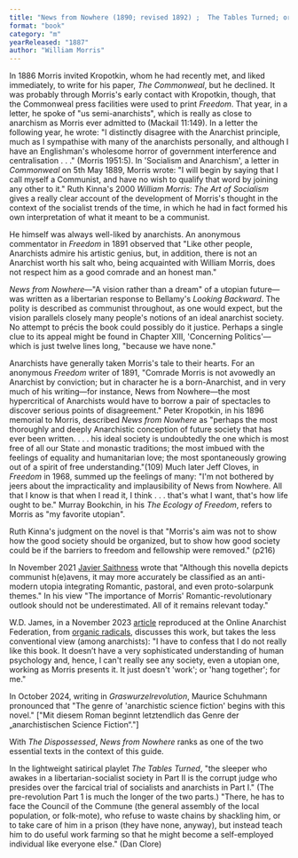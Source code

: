 ```yaml
---
title: "News from Nowhere (1890; revised 1892) ;  The Tables Turned; or, Nupkins Awakened: A Socialist Interlude (1887)"
format: "book"
category: "m"
yearReleased: "1887"
author: "William Morris"
---
```


In 1886 Morris invited Kropotkin, whom he had recently met, and liked immediately, to write for his paper,  _The Commonweal_, but he declined. It was probably through Morris's early contact with Kropotkin, though, that the Commonweal press facilities were used to print _Freedom_. That year, in a letter, he spoke of  "us semi-anarchists", which is really as close to anarchism as Morris ever admitted to (Mackail 11:149). In a letter the following year, he wrote:  "I distinctly disagree with the Anarchist principle, much as I sympathise with many of the anarchists personally, and although I have an Englishman's wholesome horror of government interference and centralisation . . ." (Morris 1951:5). In  'Socialism and Anarchism', a letter in _Commonweal_ on 5th May 1889, Morris wrote:  "I will begin by saying that I call myself a Communist, and have no wish to  qualify that word by joining any other to it." Ruth Kinna's 2000 _William Morris: The Art of Socialism_ gives a really clear account of the development of Morris's thought in the context of the socialist trends of the time, in which he had in fact formed his own interpretation of what it meant to be a communist.

He himself was always well-liked by anarchists. An anonymous commentator in _Freedom_ in 1891 observed that  "Like other people, Anarchists admire his artistic genius, but, in addition,  there is not an Anarchist worth his salt who, being acquainted with William  Morris, does not respect him as a good comrade and an honest man."

<em>News from Nowhere</em>—"A vision rather than a dream" of a utopian future—was written as a libertarian response to Bellamy's _Looking Backward_. The polity is described as communist throughout, as one would expect, but the vision parallels closely many people's notions of an ideal anarchist society. No attempt to précis the book could possibly do it justice. Perhaps a single clue to its appeal might be found in Chapter XIII,  'Concerning Politics'—which is just twelve lines long, "because we have none."

Anarchists have generally taken Morris's tale to their hearts. For an anonymous _Freedom_ writer of 1891,  "Comrade Morris is not avowedly an Anarchist by conviction; but in character he is a born-Anarchist, and in very much of his writing—for instance, News from Nowhere—the most hypercritical of Anarchists would have to borrow a pair of spectacles to discover serious points of disagreement." Peter Kropotkin, in his 1896 memorial to Morris, described _News from Nowhere_ as  "perhaps the most thoroughly and deeply Anarchistic conception of future society that has ever been written. . . . his ideal society is undoubtedly the one which is most free of all our State and monastic traditions; the most imbued with the feelings of equality and humanitarian love; the most spontaneously growing out of a spirit of free understanding."(109) Much later Jeff Cloves, in _Freedom_ in 1968, summed up the feelings of many:  "I'm not bothered by jeers about the impracticality and implausibility of News from Nowhere. All that I know is that when I read it, I think . . . that's what I want, that's how life ought to be."  Murray Bookchin, in his _The Ecology of Freedom_, refers to Morris as "my favorite utopian".

Ruth Kinna's judgment on the novel is that "Morris's aim was not to show how the good society should be organized, but to show how good society could be if the barriers to freedom and fellowship were removed." (p216)

In November 2021 <a href="https://www.thecommoner.org.uk/science-fiction-as-protest-art-part-iii-on-the-shores-of-communist-h-e-avens/">Javier Saithness</a> wrote that "Although this novella depicts communist h(e)avens, it may more accurately be classified as an anti-modern utopia integrating Romantic, pastoral, and even proto-solarpunk themes." In his view "The importance of Morris' Romantic-revolutionary outlook should not be underestimated. All of it remains relevant today."

W.D. James, in a November 2023 <a href="https://www.anarchistfederation.net/william-morris-dreaming-of-justice-and-of-home-egalitarian-anti-modernism-part-6/">article</a> reproduced at the Online Anarchist Federation, from <a href="https://orgrad.wordpress.com/2023/11/28/william-morris-dreaming-of-justice-and-of-home-egalitarian-anti-modernism-part-6/">organic radicals</a>, discusses this work, but takes the less conventional view (among anarchists): "I have to confess that I do not really like this book. It doesn’t have a very sophisticated understanding of human psychology and, hence, I can't really see any society, even a utopian one, working as Morris presents it. It just doesn't 'work'; or 'hang together'; for me."

In October 2024, writing in _Graswurzelrevolution_, Maurice Schuhmann pronounced that "The genre of 'anarchistic science fiction' begins with this novel." ["Mit diesem Roman beginnt letztendlich das Genre der „anarchistischen Science Fiction“."]

With _The Dispossessed_, _News from Nowhere_ ranks as one of the two essential texts in the context of this guide.

In the  lightweight satirical playlet _The Tables Turned_, "the sleeper who awakes in a libertarian-socialist society in Part II is the corrupt judge who presides over the farcical trial of socialists and anarchists in Part I." (The pre-revolution  Part 1 is much the longer of the two parts.) "There, he has to face the Council of the Commune (the general assembly of the local population, or folk-mote), who refuse to waste chains by shackling him, or to take care of him in a prison (they have none, anyway), but instead teach him to do useful work farming so that he might become a self-employed individual like everyone else." (Dan Clore)


